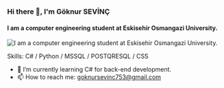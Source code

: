 ### Hi there 👋, I'm Göknur SEVİNÇ
#### I am a computer engineering student at Eskisehir Osmangazi University.
![I am a computer engineering student at Eskisehir Osmangazi University.](https://media.tenor.com/QVC1Nmb9TwUAAAAi/coding.gif)


Skills: C# / Python / MSSQL / POSTQRESQL / CSS

- 🌱 I’m currently learning C# for back-end development. 
- 📫 How to reach me: goknursevinc753@gmail.com 




